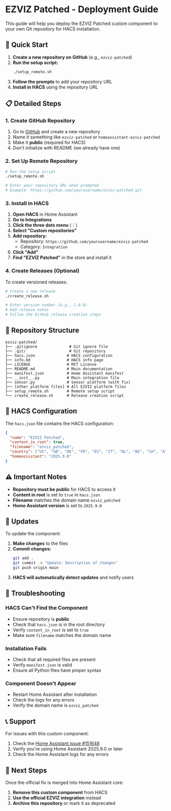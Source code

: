 # EZVIZ Patched - Deployment Guide

This guide will help you deploy the EZVIZ Patched custom component to your own Git repository for HACS installation.

## 🚀 Quick Start

1. **Create a new repository on GitHub** (e.g., `ezviz-patched`)
2. **Run the setup script:**
   ```bash
   ./setup_remote.sh
   ```
3. **Follow the prompts** to add your repository URL
4. **Install in HACS** using the repository URL

## 📋 Detailed Steps

### 1. Create GitHub Repository

1. Go to [GitHub](https://github.com) and create a new repository
2. Name it something like `ezviz-patched` or `homeassistant-ezviz-patched`
3. Make it **public** (required for HACS)
4. Don't initialize with README (we already have one)

### 2. Set Up Remote Repository

```bash
# Run the setup script
./setup_remote.sh

# Enter your repository URL when prompted
# Example: https://github.com/yourusername/ezviz-patched.git
```

### 3. Install in HACS

1. **Open HACS** in Home Assistant
2. **Go to Integrations**
3. **Click the three dots menu** (⋮)
4. **Select "Custom repositories"**
5. **Add repository:**
   - Repository: `https://github.com/yourusername/ezviz-patched`
   - Category: `Integration`
6. **Click "Add"**
7. **Find "EZVIZ Patched"** in the store and install it

### 4. Create Releases (Optional)

To create versioned releases:

```bash
# Create a new release
./create_release.sh

# Enter version number (e.g., 1.0.0)
# Add release notes
# Follow the GitHub release creation steps
```

## 🔧 Repository Structure

```
ezviz-patched/
├── .gitignore              # Git ignore file
├── .git/                   # Git repository
├── hacs.json              # HACS configuration
├── info.md                # HACS info page
├── LICENSE                # MIT License
├── README.md              # Main documentation
├── manifest.json          # Home Assistant manifest
├── __init__.py            # Main integration file
├── sensor.py              # Sensor platform (with fix)
├── [other platform files] # All EZVIZ platform files
├── setup_remote.sh        # Remote setup script
└── create_release.sh      # Release creation script
```

## 📝 HACS Configuration

The `hacs.json` file contains the HACS configuration:

```json
{
  "name": "EZVIZ Patched",
  "content_in_root": true,
  "filename": "ezviz_patched",
  "country": ["US", "GB", "DE", "FR", "ES", "IT", "NL", "BE", "CH", "AT", "SE", "NO", "DK", "FI", "PL", "CZ", "HU", "RO", "BG", "HR", "SI", "SK", "LT", "LV", "EE", "IE", "PT", "GR", "CY", "MT", "LU", "IS", "LI", "MC", "SM", "VA", "AD", "AU", "CA", "NZ", "JP", "KR", "SG", "HK", "TW", "TH", "MY", "ID", "PH", "VN", "IN", "BR", "MX", "AR", "CL", "CO", "PE", "VE", "UY", "PY", "BO", "EC", "GY", "SR", "GF", "FK", "ZA", "EG", "MA", "TN", "DZ", "LY", "SD", "ET", "KE", "UG", "TZ", "GH", "NG", "CI", "SN", "ML", "BF", "NE", "TD", "CM", "CF", "CG", "CD", "AO", "ZM", "ZW", "BW", "NA", "SZ", "LS", "MG", "MU", "SC", "KM", "DJ", "SO", "ER", "RW", "BI", "MW", "MZ"],
  "homeassistant": "2025.9.0"
}
```

## ⚠️ Important Notes

- **Repository must be public** for HACS to access it
- **Content in root** is set to `true` in `hacs.json`
- **Filename** matches the domain name `ezviz_patched`
- **Home Assistant version** is set to `2025.9.0`

## 🔄 Updates

To update the component:

1. **Make changes** to the files
2. **Commit changes:**
   ```bash
   git add .
   git commit -m "Update: Description of changes"
   git push origin main
   ```
3. **HACS will automatically detect updates** and notify users

## 🐛 Troubleshooting

### HACS Can't Find the Component

- Ensure repository is **public**
- Check that `hacs.json` is in the root directory
- Verify `content_in_root` is set to `true`
- Make sure `filename` matches the domain name

### Installation Fails

- Check that all required files are present
- Verify `manifest.json` is valid
- Ensure all Python files have proper syntax

### Component Doesn't Appear

- Restart Home Assistant after installation
- Check the logs for any errors
- Verify the domain name is `ezviz_patched`

## 📞 Support

For issues with this custom component:

1. Check the [Home Assistant issue #151648](https://github.com/home-assistant/core/issues/151648)
2. Verify you're using Home Assistant 2025.9.0 or later
3. Check the Home Assistant logs for any errors

## 🎯 Next Steps

Once the official fix is merged into Home Assistant core:

1. **Remove this custom component** from HACS
2. **Use the official EZVIZ integration** instead
3. **Archive this repository** or mark it as deprecated
